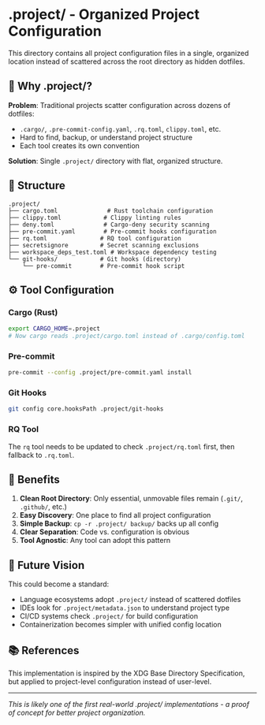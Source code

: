# .project/ - Organized Project Configuration

This directory contains all project configuration files in a single, organized location instead of scattered across the root directory as hidden dotfiles.

## 🎯 Why .project/?

**Problem**: Traditional projects scatter configuration across dozens of dotfiles:
- `.cargo/`, `.pre-commit-config.yaml`, `.rq.toml`, `clippy.toml`, etc.
- Hard to find, backup, or understand project structure
- Each tool creates its own convention

**Solution**: Single `.project/` directory with flat, organized structure.

## 📁 Structure

```
.project/
├── cargo.toml              # Rust toolchain configuration
├── clippy.toml            # Clippy linting rules  
├── deny.toml              # Cargo-deny security scanning
├── pre-commit.yaml        # Pre-commit hooks configuration
├── rq.toml               # RQ tool configuration
├── secretsignore         # Secret scanning exclusions
├── workspace_deps_test.toml # Workspace dependency testing
└── git-hooks/            # Git hooks (directory)
    └── pre-commit        # Pre-commit hook script
```

## ⚙️ Tool Configuration

### Cargo (Rust)
```bash
export CARGO_HOME=.project
# Now cargo reads .project/cargo.toml instead of .cargo/config.toml
```

### Pre-commit
```bash
pre-commit --config .project/pre-commit.yaml install
```

### Git Hooks
```bash
git config core.hooksPath .project/git-hooks
```

### RQ Tool
The `rq` tool needs to be updated to check `.project/rq.toml` first, then fallback to `.rq.toml`.

## 🎉 Benefits

1. **Clean Root Directory**: Only essential, unmovable files remain (`.git/`, `.github/`, etc.)
2. **Easy Discovery**: One place to find all project configuration
3. **Simple Backup**: `cp -r .project/ backup/` backs up all config
4. **Clear Separation**: Code vs. configuration is obvious
5. **Tool Agnostic**: Any tool can adopt this pattern

## 🚀 Future Vision

This could become a standard:
- Language ecosystems adopt `.project/` instead of scattered dotfiles
- IDEs look for `.project/metadata.json` to understand project type
- CI/CD systems check `.project/` for build configuration
- Containerization becomes simpler with unified config location

## 📚 References

This implementation is inspired by the XDG Base Directory Specification, but applied to project-level configuration instead of user-level.

---

*This is likely one of the first real-world .project/ implementations - a proof of concept for better project organization.*